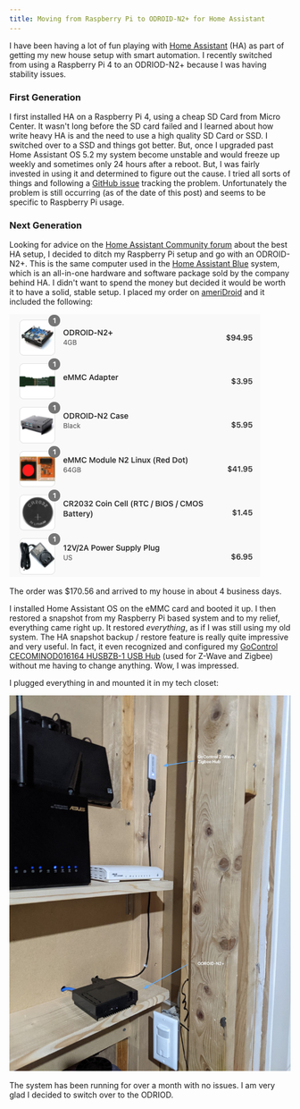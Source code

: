 ```yaml
---
title: Moving from Raspberry Pi to ODROID-N2+ for Home Assistant
---
```


I have been having a lot of fun playing with [Home Assistant](https://www.home-assistant.io/) (HA) as part of getting my new house setup with smart automation.  I recently switched from using a Raspberry Pi 4 to an ODRIOD-N2+ because I was having stability issues.

### First Generation
I first installed HA on a Raspberry Pi 4, using a cheap SD Card from Micro Center.  It wasn't long before the SD card failed and I learned about how write heavy HA is and the need to use a high quality SD Card or SSD.  I switched over to a SSD and things got better.  But, once I upgraded past Home Assistant OS 5.2 my system become unstable and would freeze up weekly and sometimes only 24 hours after a reboot.  But, I was fairly invested in using it and determined to figure out the cause.  I tried all sorts of things and following a [GitHub issue](https://github.com/home-assistant/operating-system/issues/1119#issuecomment-919088077) tracking the problem.  Unfortunately the problem is still occurring (as of the date of this post) and seems to be specific to Raspberry Pi usage.

### Next Generation

Looking for advice on the [Home Assistant Community forum](https://community.home-assistant.io/) about the best HA setup, I decided to ditch my Raspberry Pi setup and go with an ODROID-N2+.  This is the same computer used in the [Home Assistant Blue](https://www.home-assistant.io/blue/) system, which is an all-in-one hardware and software package sold by the company behind HA.  I didn't want to spend the money but decided it would be worth it to have a solid, stable setup.  I placed
my order on [ameriDroid](https://ameridroid.com) and it included the following:

![ameriDroid Order](ameridriod-order.png)

The order was $170.56 and arrived to my house in about 4 business days.

I installed Home Assistant OS on the eMMC card and booted it up.  I then restored a snapshot from my Raspberry Pi based system and to my relief, everything came right up.  It restored _everything_, as if I was still using my old system.  The HA snapshot backup / restore feature is really quite impressive and very useful.  In fact, it even recognized
and configured my  [GoControl CECOMINOD016164 HUSBZB-1 USB Hub](https://www.amazon.com/gp/product/B01GJ826F8/ref=ppx_yo_dt_b_search_asin_title?ie=UTF8&psc=1) (used for Z-Wave and Zigbee) without me having to change anything.  Wow, I was impressed.

I plugged everything in and mounted it in my tech closet:

![Home Assistant in Tech Room](home-assistant-tech-room.jpg)

The system has been running for over a month with no issues.  I am very glad I decided to switch over to the ODRIOD.
